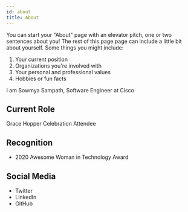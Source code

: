 ```yaml
---
id: about
title: About
---
```


You can start your "About" page with an elevator pitch, one or two
sentences about you! The rest of this page page can
include a little bit about yourself. Some things you
might include:

1. Your current position
1. Organizations you're involved with
1. Your personal and professional values
1. Hobbies or fun facts

I am Sowmya Sampath, Software Engineer at Cisco

## Current Role

Grace Hopper Celebration Attendee

## Recognition

- 2020 Awesome Woman in Technology Award

## Social Media

- Twitter
- LinkedIn
- GitHub
